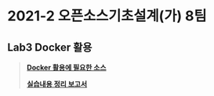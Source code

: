 # 2021-2 오픈소스기초설계(가) 8팀
## Lab3 Docker 활용
> [**Docker 활용에 필요한 소스**](https://github.com/joongsukim/opensource-team8/tree/main/Lab3%20Docker%20%ED%99%9C%EC%9A%A9/example)
> 
> [**실습내용 정리 보고서**](https://github.com/joongsukim/opensource-team8/tree/main/Lab3%20Docker%20%ED%99%9C%EC%9A%A9/doc)
